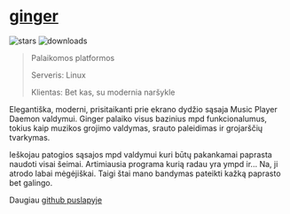 # [ginger](https://github.com/OzymandiasTheGreat/ginger)

![stars](https://img.shields.io/github/stars/OzymandiasTheGreat/ginger.svg?style=social)
![downloads](https://img.shields.io/github/downloads/OzymandiasTheGreat/ginger/total.svg?style=social)

<div class="gallery"></div>

> Palaikomos platformos
>
> Serveris: <span class="platform">Linux</span>
>
> Klientas: <span class="platform">Bet kas, su modernia naršykle</span>

Elegantiška, moderni, prisitaikanti prie ekrano dydžio sąsaja Music Player Daemon valdymui.
Ginger palaiko visus bazinius mpd funkcionalumus, tokius kaip muzikos grojimo valdymas, srauto paleidimas ir grojarščių tvarkymas.

Ieškojau patogios sąsajos mpd valdymui kuri būtų pakankamai paprasta naudoti visai šeimai.
Artimiausia programa kurią radau yra ympd ir...
Na, ji atrodo labai mėgėjiškai.
Taigi štai mano bandymas pateikti kažką paprasto bet galingo.


<div class="more">

Daugiau [github puslapyje](https://github.com/OzymandiasTheGreat/ginger)

</div>
